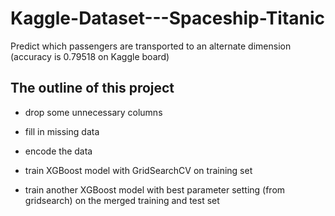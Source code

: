 # Kaggle-Dataset---Spaceship-Titanic

Predict which passengers are transported to an alternate dimension (accuracy is 0.79518 on Kaggle board)

## The outline of this project

+ drop some unnecessary columns

+ fill in missing data

+ encode the data

+ train XGBoost model with GridSearchCV on training set

+ train another XGBoost model with best parameter setting (from gridsearch) on the merged training and test set
